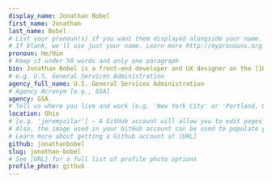 ```yaml
---
display_name: Jonathan Bobel
first_name: Jonathan
last_name: Bobel
# List your pronoun(s) if you want them displayed alongside your name.
# If blank, we'll use just your name. Learn more http://mypronouns.org
pronoun: He/Him
# Keep it under 50 words and only one paragraph
bio: Jonathan Bobel is a front-end developer and UX designer on the [10x](https://10x.gsa.gov/) team within the Technology Transformation Services (TTS) Office of Solutions at the U.S. General Services Administration (GSA).
# e.g. U.S. General Services Administration
agency_full_name: U.S. General Services Administration
# Agency Acronym [e.g., GSA]
agency: GSA
# Tell us where you live and work [e.g. 'New York City' or 'Portland, OR']
location: Ohio
# [e.g. 'jeremyzilar'] — A GitHub account will allow you to edit pages on Digital.gov.
# Also, the image used in your GitHub account can be used to populate your digital.gov profile photo.
# Learn more about getting a Github account at [URL]
github: jonathanbobel
slug: jonathan-bobel
# See [URL] for a full list of profile photo options
profile_photo: github
---
```

